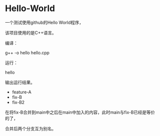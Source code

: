 # Hello-World
一个测试使用github的Hello World程序，

该项目使用的是C++语言。



编译：

g++ -o hello hello.cpp



运行：

hello

输出运行结果。



- feature-A
- fix-B
- fix-B2



在将fix-B合并到main中之后在main中加入的内容，此时main与fix-B已经是等价的了，

合并后两个分支互为别名。

